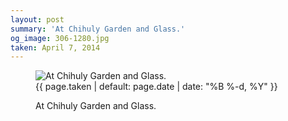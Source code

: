 ```yaml
---
layout: post
summary: 'At Chihuly Garden and Glass.'
og_image: 306-1280.jpg
taken: April 7, 2014
---
```


<figure class="post" data-src="{{ site.assets_url }}/{{ page.og_image }}">
<img alt="At Chihuly Garden and Glass." sizes="(min-width: 700px) 50vw, calc(100vw - 2rem)" src="{{ site.assets_url }}/306-640.jpg" srcset="{{ site.assets_url }}/306-1280.jpg 1280w, {{ site.assets_url }}/306-960.jpg 960w, {{ site.assets_url }}/306-640.jpg 640w, {{ site.assets_url }}/306-320.jpg 320w"/>
<figcaption>
<time>{{ page.taken | default: page.date | date: "%B %-d, %Y" }}</time>
<p>At Chihuly Garden and Glass.</p>
</figcaption>
</figure>
